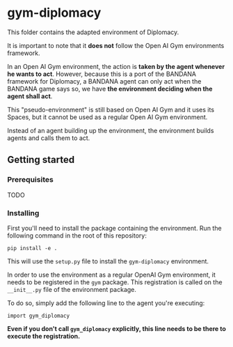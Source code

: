 # gym-diplomacy

This folder contains the adapted environment of Diplomacy.

It is important to note that it **does not** follow the Open AI Gym environments framework.

In an Open AI Gym environment, the action is **taken by the agent whenever he wants to act**. However, because this is a port of the BANDANA framework for Diplomacy, a BANDANA agent can only act when the BANDANA game says so, we have **the environment deciding when the agent shall act**.

This "pseudo-environment" is still based on Open AI Gym and it uses its Spaces, but it cannot be used as a regular Open AI Gym environment.

Instead of an agent building up the environment, the environment builds agents and calls them to act.

## Getting started

### Prerequisites

TODO

### Installing

First you'll need to install the package containing the environment. Run the following command in the root of this repository:

`pip install -e .`

This will use the `setup.py` file to install the `gym-diplomacy` environment.

In order to use the environment as a regular OpenAI Gym environment, it needs to be registered in the `gym` package. This registration is called on the `__init__.py` file of the environment package.


To do so, simply add the following line to the agent you're executing:

`import gym_diplomacy`

**Even if you don't call `gym_diplomacy` explicitly, this line needs to be there to execute the registration.**